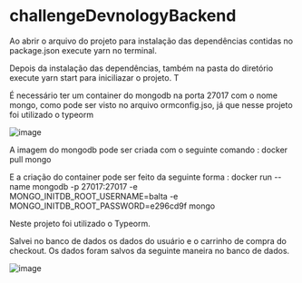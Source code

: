 # challengeDevnologyBackend

Ao abrir o arquivo do projeto para instalação das dependências contidas no package.json execute yarn no terminal.

Depois da instalação das dependências, também na pasta do diretório execute yarn start para iniciliazar o projeto. T

É necessário ter um container do mongodb na porta 27017 com o nome mongo, como pode ser visto no arquivo ormconfig.jso, já que nesse projeto foi utilizado o typeorm

![image](https://user-images.githubusercontent.com/71605566/139562300-d77363c7-2b25-45ed-ae74-43171b478ed6.png)

A imagem do mongodb pode ser criada com o seguinte comando : docker pull mongo

E a criação do container pode ser feito da seguinte forma : docker run --name mongodb -p 27017:27017 -e MONGO_INITDB_ROOT_USERNAME=balta -e MONGO_INITDB_ROOT_PASSWORD=e296cd9f mongo

Neste projeto foi utilizado o Typeorm.

Salvei no banco de dados os dados do usuário e o carrinho de compra do checkout. Os dados foram salvos da seguinte maneira no banco de dados.

![image](https://user-images.githubusercontent.com/71605566/139562363-55480cb6-41bc-4a43-88f8-c0dc93c138ca.png)

